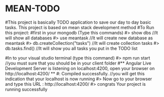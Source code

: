 # MEAN-TODO
#This project is basically TODO application to save our day to day basic tasks. This project is based on mean stack development method
#To Run this project:
#first in your mongodb (Type this commands)
#> show dbs //It will show all databases
#> use meantask //It will create new database as meantask
#> db.createCollection("tasks") //It will create collection tasks
#> db.tasks.find() //It will show you all tasks you put in the TODO list

#In to your visual studio terminal (type this command)
#> npm run start //you must sure that you should be in your client folder
#** Angular Live Development Server is listening on localhost:4200, open your browser on http://localhost:4200/ **
#: Compiled successfully.  //you will get this indication that your localhost is now running
#> Now go to your browser and type this URL : http://localhost:4200/
#> congrats Your project is running successfully
